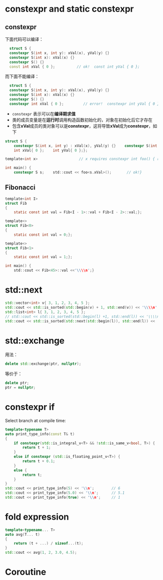 # constexpr and static constexpr

## constexpr

下面代码可以编译：

```cpp
  struct S {
  constexpr S(int x, int y): xVal(x), yVal(y) {}  
  constexpr S(int x): xVal(x) {}  
  constexpr S() {}
  const int xVal { 0 };          // ok!  const int yVal { 0 };          // ok!};
```

而下面不能编译：

```cpp
  struct S {
  constexpr S(int x, int y): xVal(x), yVal(y) {}  
  constexpr S(int x): xVal(x) {}  
  constexpr S() {}
  constexpr int xVal { 0 };         // error!  constexpr int yVal { 0 };         // error!};
```

- `constexpr` 表示可以在**编译期求值**
- 类的成员变量是在**运行时**调用构造函数初始化的，对象在初始化后它才存在
- 包含**xVal**成员的类对象可以是**constexpr**，这将导致**xVal**成为**constexpr**，如下

```c
struct S {
    constexpr S(int x, int y) : xVal(x), yVal(y) {}    constexpr S(int x) : xVal(x) {}    constexpr S() {}
    int xVal{ 0 };    int yVal{ 0 };};

template<int x>                   // x requires constexpr int foo() { return x; }

int main() {
    constexpr S s;    std::cout << foo<s.xVal>();       // ok!}
```

## Fibonacci

```c
template<int I>
struct Fib
{
    static const int val = Fib<I - 1>::val + Fib<I - 2>::val;};

template<>
struct Fib<0>
{
    static const int val = 0;};

template<>
struct Fib<1>
{
    static const int val = 1;};

int main() {
    std::cout << Fib<45>::val <<'\\\\n';}
```

# std::next

```cpp
std::vector<int> v{ 3, 1, 2, 3, 4, 5 };
std::cout << std::is_sorted(std::begin(v) + 1, std::end(v)) << '\\\\n';       // 随机迭代器才支持+1 -1
std::list<int> l{ 3, 1, 2, 3, 4, 5 };
// std::cout << std::is_sorted(std::begin(l) +1, std::end(l)) << '\\\\n';     // error!  ，list是双向迭代器
std::cout << std::is_sorted(std::next(std::begin(l)), std::end(l)) << '\\\\n';
```

# std::exchange

用法：

```cpp
delete std::exchange(ptr, nullptr);
```

等价于：

```cpp
delete ptr;
ptr = nullptr;
```

# **constexpr if**

Select branch at compile time:

```cpp
template<typename T>
auto print_type_info(const T& t)
{
	if constexpr(std::is_integral_v<T> && !std::is_same_v<bool, T>) {
		return t + 1;
	}
	else if constexpr (std::is_floating_point_v<T>) {
		return t + 0.1;
	}
	else {
		return t;
	}
}
std::cout << print_type_info(5) << '\\n';        // 6
std::cout << print_type_info(5.0) << '\\n';      // 5.1
std::cout << print_type_info(true) << '\\n';     // 1
```

# fold expression

```cpp
template<typename... T>
auto avg(T... t)
{
	return (t + ...) / sizeof...(t);
}
std::cout << avg(1, 2, 3.0, 4.5);
```

# Coroutine